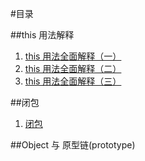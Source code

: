 #目录

##this 用法解释

1. [this 用法全面解释（一）](./this-first.md)
2. [this 用法全面解释（二）](./this-second.md)
3. [this 用法全面解释（三）](./this-third.md)

##闭包

1. [闭包](./closure.md)

##Object 与 原型链(prototype)


